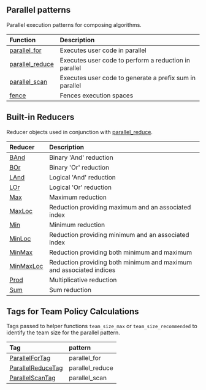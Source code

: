 ## Parallel patterns

Parallel execution patterns for composing algorithms.

|Function  |Description                  |
|:---------|:----------------------------|
|[parallel_for](Kokkos%3A%3Aparallel_for) | Executes user code in parallel |
|[parallel_reduce](Kokkos%3A%3Aparallel_reduce)  | Executes user code to perform a reduction in parallel |
|[parallel_scan](Kokkos%3A%3Aparallel_scan)  | Executes user code to generate a prefix sum in parallel |
|[fence](Kokkos%3A%3Afence)  | Fences execution spaces |

## Built-in Reducers

Reducer objects used in conjunction with [parallel_reduce](Kokkos%3A%3Aparallel_reduce).

|Reducer  |Description                  |
|:---------|:----------------------------|
|[BAnd](Kokkos%3A%3ABAnd) | Binary 'And' reduction |
|[BOr](Kokkos%3A%3ABOr) | Binary 'Or' reduction |
|[LAnd](Kokkos%3A%3ALAnd) | Logical 'And' reduction |
|[LOr](Kokkos%3A%3ALOr) | Logical 'Or' reduction |
|[Max](Kokkos%3A%3AMax) | Maximum reduction |
|[MaxLoc](Kokkos%3A%3AMaxLoc) | Reduction providing maximum and an associated index |
|[Min](Kokkos%3A%3AMin) | Minimum reduction |
|[MinLoc](Kokkos%3A%3AMinLoc) | Reduction providing minimum and an associated index |
|[MinMax](Kokkos%3A%3AMinMax) | Reduction providing both minimum and maximum |
|[MinMaxLoc](Kokkos%3A%3AMinMaxLoc) | Reduction providing both minimum and maximum and associated indices |
|[Prod](Kokkos%3A%3AProd) | Multiplicative reduction |
|[Sum](Kokkos%3A%3ASum) | Sum reduction |

## Tags for Team Policy Calculations

Tags passed to helper functions `team_size_max` or
`team_size_recommended` to identify the team size for the parallel pattern.  



|Tag|pattern
|:--------------|:-----------------
[ParallelForTag](ParallelForTag)|parallel\_for
[ParallelReduceTag](ParallelReduceTag)|parallel\_reduce
[ParallelScanTag](ParallelScanTag)|parallel\_scan
